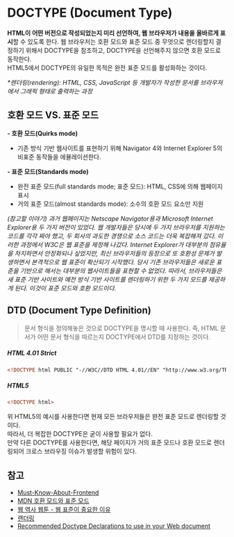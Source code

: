 # **DOCTYPE (Document Type)**

**HTML이 어떤 버전으로 작성되었는지 미리 선언하여, 웹 브라우저가 내용을 올바르게 표시**할 수 있도록 한다. 웹 브라우저는 호환 모드와 표준 모드 중 무엇으로 렌더링할지 결정하기 위해서 DOCTYPE을 참조하고, DOCTYPE을 선언해주지 않으면 호환 모드로 동작한다.   
HTML5에서 DOCTYPE의 유일한 목적은 완전 표준 모드를 활성화하는 것이다.   


_*렌더링(rendering): HTML, CSS, JavaScript 등 개발자가 작성한 문서를 브라우저에서 그래픽 형태로 출력하는 과정_   

## **호환 모드 VS. 표준 모드**

**- 호환 모드(Quirks mode)**
- 기존 방식 기반 웹사이트를 표현하기 위해 Navigator 4와 Internet Explorer 5의 비표준 동작들을 에뮬레이션한다.

**- 표준 모드(Standards mode)**

- 완전 표준 모드(full standards mode; 표준 모드): HTML, CSS에 의해 웹페이지 표시
- 거의 표준 모드(almost standards mode): 소수의 호환 모드 요소만 지원   

_(참고할 이야기)_
_과거 웹페이지는 Netscape Navigator용과 Microsoft Internet Explorer용 두 가지 버전이 있었다. 웹 개발자들은 당시에 두 가지 브라우저를 지원하는 코드를 각각 짜야 했고, 두 회사의 과도한 경쟁으로 소스 코드는 더욱 복잡해져 갔다. 이러한 과정에서 W3C은 웹 표준을 제정해 나갔다. Internet Explorer가 대부분의 점유율을 차지하면서 안정화되나 싶었지만, 최신 브라우저들의 등장으로 또 호환성 문제가 발생하면서 본격적으로 웹 표준이 확산되기 시작했다. 당시 기존 브라우저들은 새로운 표준을 기반으로 해서는 대부분의 웹사이트들을 표현할 수 없었다. 따라서, 브라우저들은 새 표준 기반 사이트와 예전 방식 기반 사이트를 렌더링하기 위한 두 가지 모드를 제공하게 된다. 이것이 표준 모드와 호환 모드이다._   

## **DTD (Document Type Definition)**

> 문서 형식을 정의해놓은 것으로 DOCTYPE을 명시할 때 사용한다. 즉, HTML 문서가 어떤 문서 형식을 따르는지 DOCTYPE에서 DTD를 지정하는 것이다.

##### HTML 4.01 Strict

```html
<!DOCTYPE html PUBLIC "-//W3C//DTD HTML 4.01//EN" "http://www.w3.org/TR/html4/strict.dtd">
```

##### HTML5

```html
<!DOCTYPE html>
```

위 HTML5의 예시를 사용한다면 현재 모든 브라우저들은 완전 표준 모드로 렌더링할 것이다.   
따라서, 더 복잡한 DOCTYPE은 굳이 사용할 필요가 없다.   
만약 다른 DOCTYPE를 사용한다면, 해당 페이지가 거의 표준 모드나 호환 모드로 렌더링되어 크로스 브라우징 이슈가 발생할 위험이 있다.

## 참고
- [Must-Know-About-Frontend](https://github.com/baeharam/Must-Know-About-Frontend/blob/main/Notes/html/doctype.md)
- [MDN 호환 모드와 표준 모드](https://developer.mozilla.org/ko/docs/Web/HTML/Quirks_Mode_and_Standards_Mode)
- [웹 역사 웹툰 - 웹 표준이 중요한 이유](https://www.thisisgame.com/webzine/nboard/213/?n=56672)
- [랜더링](https://velog.io/@kimu2370/%EB%9E%9C%EB%8D%94%EB%A7%81)
- [Recommended Doctype Declarations to use in your Web document](https://www.w3.org/QA/2002/04/valid-dtd-list.html)
